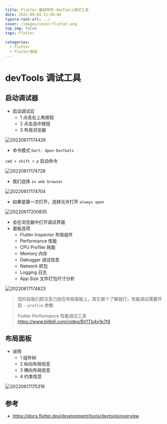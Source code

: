 ```yaml
---
title: Flutter-基础特性-devTools调试工具
date: 2022-09-04 21:56:04
typora-root-url: ../
cover: /images/cover/flutter.png
top_img: false
tags: Flutter

categories:
  - Flutter
  - flutter基础
---
```


# devTools 调试工具

## 启动调试器

- 启动调试后
  - 1 点击右上角按钮
  - 2 点击选中按钮
  - 3 布局浏览器

![20220617174426](/assets/20220617174426.png)

- 命令模式 `Dart: Open DevTools`

`cmd + shift + p` 启动命令

![20220617174728](/assets/20220617174728.png)

- 我们选择 `in web browser`

![20220617174704](/assets/20220617174704.png)

- 如果是第一次打开，选择允许打开 `always open`

![20220617200835](/assets/20220617200835.png)

- 会在浏览器中打开调试界面
- 面板选项
  - Flutter Inspector 布局组件
  - Performance 性能
  - CPU Profiler 耗能
  - Memory 内存
  - Debugger 调试信息
  - Network 抓包
  - Logging 日志
  - App Size 文件打包尺寸分析

![20220617174823](/assets/20220617174823.png)

> 现阶段我们把注意力放在布局面板上，其它做个了解就行，性能调试需要开启 `--profile` 参数
>
> Flutter Performance 性能调试工具 https://www.bilibili.com/video/BV1Tb4y1p7t9

## 布局面板

- 说明
  - 1 组件树
  - 2 纵向布局信息
  - 3 横向布局信息
  - 4 约束信息

![20220617175316](/assets/20220617175316.png)

## 参考

- https://docs.flutter.dev/development/tools/devtools/overview

